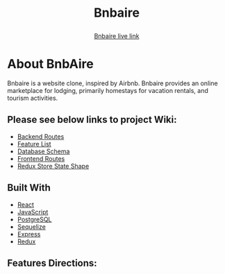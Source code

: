 
<!-- TABLE OF CONTENTS -->
<!-- <details>
  <summary>Table of Contents</summary>
  <ol>
    <li>
      <a href="#about-the-project">About The Project</a>
      <ul>
        <li><a href="#built-with">Built With</a></li>
      </ul>
    </li>
    <li>
      <a href="#getting-started">Getting Started</a>
      <ul>
        <li><a href="#prerequisites">Prerequisites</a></li>
        <li><a href="#installation">Installation</a></li>
      </ul>
    </li>
    <li><a href="#usage">Usage</a></li>
    <li><a href="#roadmap">Roadmap</a></li>
    <li><a href="#contributing">Contributing</a></li>
    <li><a href="#license">License</a></li>
    <li><a href="#contact">Contact</a></li>
    <li><a href="#acknowledgments">Acknowledgments</a></li>
  </ol>
</details> -->

<h1 align="center"style="margin-top: 0px;" >

Bnbaire
</h1>
<div align='center' >

[Bnbaire live link](https://github.com/c-rose-g/Bnbaire)
</div>

# About BnbAire
Bnbaire is a website clone, inspired by Airbnb. Bnbaire provides an online marketplace for lodging, primarily homestays for vacation rentals, and tourism activities.

## Please see below links to project Wiki:
* [Backend Routes](https://github.com/c-rose-g/Bnbaire/wiki/Backend-Routes)
* [Feature List](https://github.com/c-rose-g/Bnbaire/wiki/Features-List)
* [Database Schema](https://github.com/c-rose-g/Bnbaire/wiki/Database-Schema)
* [Frontend Routes](https://github.com/c-rose-g/Bnbaire/wiki/Frontend-Routes)
* [Redux Store State Shape](https://github.com/c-rose-g/Bnbaire/wiki/Redux-Store-State-Shape)
## Built With
- [React](React-url)
- [JavaScript](JavaScript-url)
- [PostgreSQL]([PostgresSQL-url)
- [Sequelize](Sequelize-url)
- [Express](Sequelize-url)
- [Redux](Redux-url)

## Features Directions:
<!-- Home Page Demo User -->
